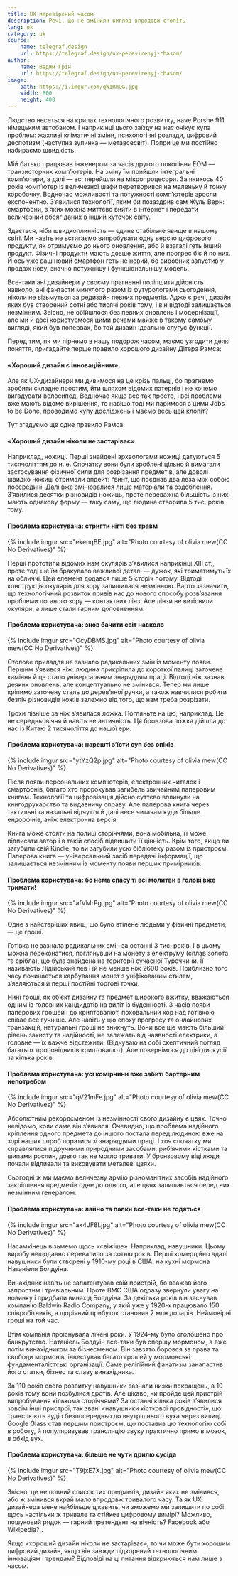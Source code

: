 ```yaml
---
title: UX перевірений часом
description: Речі, що не змінили вигляд впродовж століть
lang: uk
category: uk
source:
    name: telegraf.design
    url: https://telegraf.design/ux-perevirenyj-chasom/
author:
    name: Вадим Грін
    url: https://telegraf.design/ux-perevirenyj-chasom/
image:
    path: https://i.imgur.com/qW1RmOG.jpg
    width: 800
    height: 400
---
```


Людство несеться на крилах технологічного розвитку, наче Porshe 911 німецьким автобаном. І наприкінці цього заїзду 
на нас очікує купа проблем: жахливі кліматичні зміни, психологічні розлади, цифровий деспотизм (наступна зупинка — метавсесвіт). 
Попри це ми постійно набираємо швидкість.

Мій батько працював інженером за часів другого покоління ЕОМ — транзисторних комп’ютерів. На зміну їм прийшли інтегральні 
комп’ютери, а далі — всі перейшли на мікропроцесори. За якихось 40 років комп’ютер із величезної шафи перетворився на 
маленьку й тонку коробочку. Водночас можливості та потужності комп’ютерів зросли експонентно. З’явилися технології, 
яким би позаздрив сам Жуль Верн: смартфони, з яких можна миттєво вийти в інтернет і передати величезний обсяг даних в 
інший куточок світу.

Здається, ніби швидкоплинність — єдине стабільне явище в нашому світі. Ми навіть не встигаємо випробувати одну версію 
цифрового продукту, як отримуємо до нього оновлення, або й взагалі геть інший продукт. Фізичні продукти мають довше життя, 
але прогрес б’є й по них. Й ось уже ваш новий смартфон геть не новий, бо виробник запустив у продаж нову, значно потужнішу 
і функціональнішу модель.

Все-таки ані дизайнери у своєму прагненні поліпшити дійсність навколо, ані фантасти минулого разом із футурологами сьогодення, 
ніколи не візьмуться за редизайн певних предметів. Адже є речі, дизайн яких був створений сотні або тисячі років тому, і 
він відтоді залишається незмінним. Звісно, не обійшлося без певних оновлень і модернізації, але ми й досі користуємося 
цими речами майже в такому самому вигляді, який був попервах, бо той дизайн ідеально слугує функції.

Перед тим, як ми пірнемо в нашу подорож часом, маємо узгодити деякі поняття, пригадайте перше правило хорошого дизайну Дітера Рамса:

#### «Хороший дизайн є інноваційним».

Але як UX-дизайнери ми дивимося на це крізь пальці, бо прагнемо зробити складне простим, йти шляхом відомих патернів і не 
хочемо вигадувати велосипед. Водночас якщо все так просто, і всі проблеми вже мають відоме вирішення, то навіщо тоді ми 
паримося з цими Jobs to be Done, проводимо купу досліджень і маємо весь цей клопіт?

Тут згадуємо ще одне правило Рамса:

#### «Хороший дизайн ніколи не застаріває».

Наприклад, ножиці. Перші знайдені археологами ножиці датуються 5 тисячоліттям до н. е. Спочатку вони були зроблені цільно 
й вимагали застосування фізичної сили для розрізання предметів, але доволі швидко ножиці отримали апдейт: ґвинт, що поєднав 
два леза між собою посередині. Далі вже змінювалися лише матеріали та оздоблення. З’явилися десятки різновидів ножиць, 
проте переважна більшість із них мають однакову форму — таку саму, що людина створила 5 тис. років тому.

#### Проблема користувача: стригти нігті без травм

{% include imgur src="ekenqBE.jpg" alt="Photo courtesy of olivia mew(CC No Derivatives)" %}

Перші прототипи відомих нам окулярів з’явилися наприкінці XIII ст., проте тоді ще їм бракувало важливої деталі — дужок, 
які триматимуть їх на обличчі. Цей елемент додався лише 5 сторіч потому. Відтоді конструкція окулярів для зору залишилася 
незмінною. Варто зазначити, що технологічний розвиток привів нас до нового способу розв’язання проблеми поганого зору — 
контактних лінз. Але лінзи не витіснили окуляри, а лише стали гарним доповненням.

#### Проблема користувача: знов бачити світ навколо

{% include imgur src="OcyDBMS.jpg" alt="Photo courtesy of olivia mew(CC No Derivatives)" %}

Столове приладдя не зазнало радикальних змін із моменту появи. Першим з’явився ніж: людина прикріпила до короткої палиці 
заточене каміння й це стало універсальним знаряддям праці. Відтоді ніж зазнав деяких оновлень, але концептуально не змінився. 
Тепер ми лише кріпимо заточену сталь до дерев’яної ручки, а також навчилися робити безліч різновидів ножів залежно від того, 
що нам треба розрізати.

Трохи пізніше за ніж з’явилася ложка. Погляньте на цю, наприклад. Це не середньовіччя й навіть не античність. 
Ця бронзова ложка дійшла до нас із Китаю 2 тисячоліття до нашої ери.

#### Проблема користувача: нарешті з’їсти суп без опіків

{% include imgur src="ytYzQ2p.jpg" alt="Photo courtesy of olivia mew(CC No Derivatives)" %}

Після появи персональних комп’ютерів, електронних читалок і смартфонів, багато хто пророкував загибель звичайним паперовим 
книгам. Технології та цифровізація дійсно суттєво вплинули на книгодрукарство та видавничу справу. Але паперова книга 
через тактильні та назальні відчуття й далі несе читачам куди більше ендорфінів, аніж електронна версія.

Книга може стояти на полиці сторіччями, вона мобільна, її може підписати автор і в такій спосіб підвищити її цінність. 
Крім того, якщо ви загубили свій Kindle, то ви загубили усю бібліотеку разом із пристроєм. Паперова книга — універсальний 
засіб передачі інформації, що залишається незмінним із моменту появи перших примірників.

#### Проблема користувача: бо нема спасу ті всі молитви в голові вже тримати!

{% include imgur src="afVMrPg.jpg" alt="Photo courtesy of olivia mew(CC No Derivatives)" %}

Одне з найстаріших явищ, що було втілене людьми у фізичні предмети, — це гроші.

Готівка не зазнала радикальних змін за останні 3 тис. років. І в цьому можна переконатися, поглянувши на монету з електруму 
(сплав золота та срібла), що була знайдена на території сучасної Туреччини. Її називають Лідійський лев і їй не менше ніж 
2600 років. Приблизно того часу починається карбування монет з уніфікованим стилем, з’являються й перші постійні торгові 
точки.

Нині гроші, як об’єкт дизайну та предмет широкого вжитку, вважаються одним із головних кандидатів на виліт із буденності. 
З часів появи паперових грошей і до криптовалют, поховальний хор над готівкою співає все гучніше. Але навіть у цю епоху
прогресу та онлайнових транзакцій, натуральні гроші не зникнуть. Вони все ще мають більший рівень захисту та надійності, 
не залежать від наявності електрики, а головне — їх важче відстежити. (Відчуваю на собі скептичний погляд багатьох 
проповідників криптовалют). Але повернімося до цієї дискусії за кілька років.

#### Проблема користувача: усі комірчини вже забиті бартерним непотребом

{% include imgur src="qV21mFe.jpg" alt="Photo courtesy of olivia mew(CC No Derivatives)" %}

Абсолютним рекордсменом із незмінності свого дизайну є цвях. Точно невідомо, коли саме він з’явився. Очевидно, що проблема 
надійного кріплення одного предмета до іншого постала перед людиною вже на зорі наших спроб поратися зі знаряддями праці. 
І хоч спочатку ми справлялися підручними природними засобами: риб’ячими кістками та шипами рослин, довго так не могло тривати. 
У бронзовому віці люди почали відливали та виковувати металеві цвяхи.

Сьогодні ж ми маємо величезну армію різноманітних засобів надійного закріплення предметів одне до одного, але цвях залишається 
серед них незмінним генералом.

#### Проблема користувача: лайно та палки все-таки не годяться

{% include imgur src="ax4JF8I.jpg" alt="Photo courtesy of olivia mew(CC No Derivatives)" %}

Насамкінець візьмемо щось «свіжіше». Наприклад, навушники. Цьому виробу нещодавно перевалило за сотню років. 
Перші комерційно вдалі навушники були створені у 1910-му році в США, на кухні мормона Натаніеля Болдуіна.

Винахідник навіть не запатентував свій пристрій, бо вважав його запростим і тривіальним. Проте ВМС США одразу звернули увагу 
на новинку і придбали винахід Болдуіна. За декілька років він заснував компанію Baldwin Radio Company, у якій уже у 1920-х 
працювало 150 співробітників, а щорічний прибуток становив 2 млн доларів. Неймовірні гроші на той час.

Втім компанія проіснувала лічені роки. У 1924-му було оголошено про банкрутство. Натаніель Болдуін все-таки був спершу 
мормоном, а вже потім винахідником та бізнесменом. Він завзято боровся за права та свободи мормонів, інвестував багато 
грошей у мормонські фундаменталістські організації. Саме релігійний фанатизм занапастив його статки, бізнес та славу винахідника.

За 110 років свого розвитку навушники зазнали низки покращень, а 10 років тому вони позбулися дротів. Але цікаво, чи пройде 
цей пристрій випробування кількома сторіччями? За останні кілька років з’явилися зовсім інші пристрої, так звані 
«навушники кісткової провідності», що транслюють аудіо безпосередньо до внутрішнього вуха через вилиці. Google Glass став 
першим пристроєм, що поставив цю технологію собі в роботу, й популяризував трансляцію звуку практично прямо в мозок, в обхід вух.

#### Проблема користувача: більше не чути дрилю сусіда

{% include imgur src="T9jxE7X.jpg" alt="Photo courtesy of olivia mew(CC No Derivatives)" %}

Звісно, це не повний список тих предметів, дизайн яких не змінився, або ж змінився вкрай мало впродовж тривалого часу. 
Та як UX дизайнера мене найбільше цікавить, чи зможемо ми залишити по собі щось настільки ж тривале та стійкев цифровому вимірі? 
Можливо, пошуковий рядок — гарний претендент на вічність? Facebook або Wikipedia?..

Якщо «хороший дизайн ніколи не застаріває», то чи може бути хорошим цифровий дизайн, якщо він завжди підкорений 
технологічним інноваціям і трендам? Відповіді на ці питання відкриються нам лише з часом.




